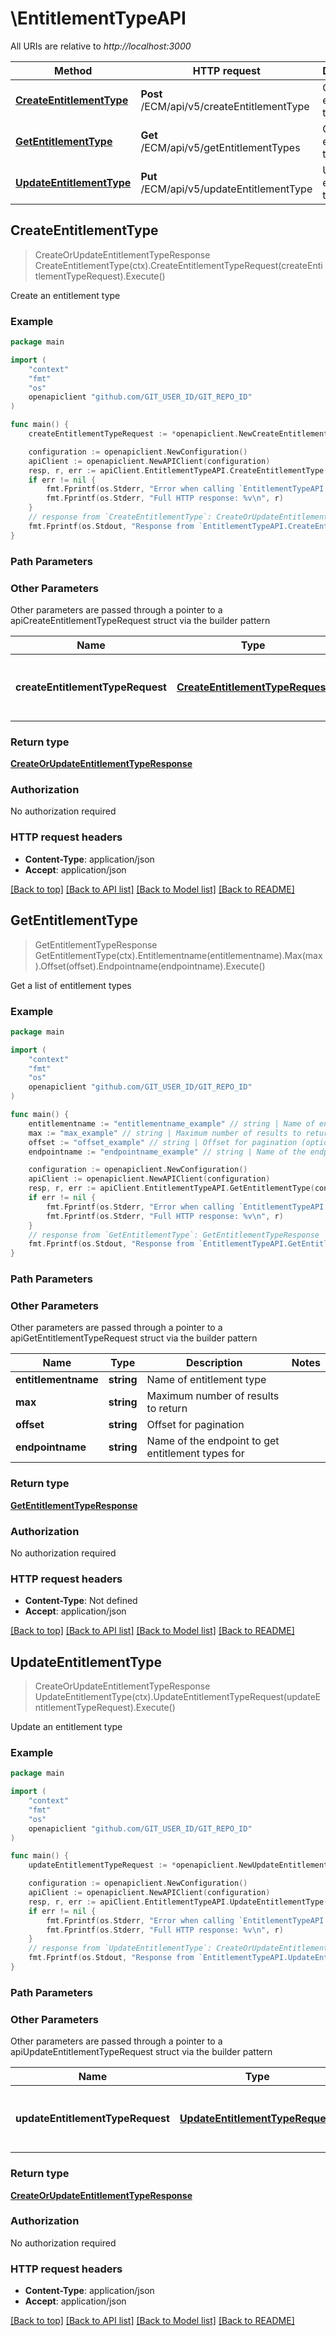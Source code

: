 # \EntitlementTypeAPI

All URIs are relative to *http://localhost:3000*

Method | HTTP request | Description
------------- | ------------- | -------------
[**CreateEntitlementType**](EntitlementTypeAPI.md#CreateEntitlementType) | **Post** /ECM/api/v5/createEntitlementType | Create an entitlement type
[**GetEntitlementType**](EntitlementTypeAPI.md#GetEntitlementType) | **Get** /ECM/api/v5/getEntitlementTypes | Get a list of entitlement types
[**UpdateEntitlementType**](EntitlementTypeAPI.md#UpdateEntitlementType) | **Put** /ECM/api/v5/updateEntitlementType | Update an entitlement type



## CreateEntitlementType

> CreateOrUpdateEntitlementTypeResponse CreateEntitlementType(ctx).CreateEntitlementTypeRequest(createEntitlementTypeRequest).Execute()

Create an entitlement type

### Example

```go
package main

import (
	"context"
	"fmt"
	"os"
	openapiclient "github.com/GIT_USER_ID/GIT_REPO_ID"
)

func main() {
	createEntitlementTypeRequest := *openapiclient.NewCreateEntitlementTypeRequest("Ent-type-1", "Endpoint-1") // CreateEntitlementTypeRequest | Request payload for creating an entitlement type

	configuration := openapiclient.NewConfiguration()
	apiClient := openapiclient.NewAPIClient(configuration)
	resp, r, err := apiClient.EntitlementTypeAPI.CreateEntitlementType(context.Background()).CreateEntitlementTypeRequest(createEntitlementTypeRequest).Execute()
	if err != nil {
		fmt.Fprintf(os.Stderr, "Error when calling `EntitlementTypeAPI.CreateEntitlementType``: %v\n", err)
		fmt.Fprintf(os.Stderr, "Full HTTP response: %v\n", r)
	}
	// response from `CreateEntitlementType`: CreateOrUpdateEntitlementTypeResponse
	fmt.Fprintf(os.Stdout, "Response from `EntitlementTypeAPI.CreateEntitlementType`: %v\n", resp)
}
```

### Path Parameters



### Other Parameters

Other parameters are passed through a pointer to a apiCreateEntitlementTypeRequest struct via the builder pattern


Name | Type | Description  | Notes
------------- | ------------- | ------------- | -------------
 **createEntitlementTypeRequest** | [**CreateEntitlementTypeRequest**](CreateEntitlementTypeRequest.md) | Request payload for creating an entitlement type | 

### Return type

[**CreateOrUpdateEntitlementTypeResponse**](CreateOrUpdateEntitlementTypeResponse.md)

### Authorization

No authorization required

### HTTP request headers

- **Content-Type**: application/json
- **Accept**: application/json

[[Back to top]](#) [[Back to API list]](../README.md#documentation-for-api-endpoints)
[[Back to Model list]](../README.md#documentation-for-models)
[[Back to README]](../README.md)


## GetEntitlementType

> GetEntitlementTypeResponse GetEntitlementType(ctx).Entitlementname(entitlementname).Max(max).Offset(offset).Endpointname(endpointname).Execute()

Get a list of entitlement types

### Example

```go
package main

import (
	"context"
	"fmt"
	"os"
	openapiclient "github.com/GIT_USER_ID/GIT_REPO_ID"
)

func main() {
	entitlementname := "entitlementname_example" // string | Name of entitlement type (optional)
	max := "max_example" // string | Maximum number of results to return (optional)
	offset := "offset_example" // string | Offset for pagination (optional)
	endpointname := "endpointname_example" // string | Name of the endpoint to get entitlement types for (optional)

	configuration := openapiclient.NewConfiguration()
	apiClient := openapiclient.NewAPIClient(configuration)
	resp, r, err := apiClient.EntitlementTypeAPI.GetEntitlementType(context.Background()).Entitlementname(entitlementname).Max(max).Offset(offset).Endpointname(endpointname).Execute()
	if err != nil {
		fmt.Fprintf(os.Stderr, "Error when calling `EntitlementTypeAPI.GetEntitlementType``: %v\n", err)
		fmt.Fprintf(os.Stderr, "Full HTTP response: %v\n", r)
	}
	// response from `GetEntitlementType`: GetEntitlementTypeResponse
	fmt.Fprintf(os.Stdout, "Response from `EntitlementTypeAPI.GetEntitlementType`: %v\n", resp)
}
```

### Path Parameters



### Other Parameters

Other parameters are passed through a pointer to a apiGetEntitlementTypeRequest struct via the builder pattern


Name | Type | Description  | Notes
------------- | ------------- | ------------- | -------------
 **entitlementname** | **string** | Name of entitlement type | 
 **max** | **string** | Maximum number of results to return | 
 **offset** | **string** | Offset for pagination | 
 **endpointname** | **string** | Name of the endpoint to get entitlement types for | 

### Return type

[**GetEntitlementTypeResponse**](GetEntitlementTypeResponse.md)

### Authorization

No authorization required

### HTTP request headers

- **Content-Type**: Not defined
- **Accept**: application/json

[[Back to top]](#) [[Back to API list]](../README.md#documentation-for-api-endpoints)
[[Back to Model list]](../README.md#documentation-for-models)
[[Back to README]](../README.md)


## UpdateEntitlementType

> CreateOrUpdateEntitlementTypeResponse UpdateEntitlementType(ctx).UpdateEntitlementTypeRequest(updateEntitlementTypeRequest).Execute()

Update an entitlement type

### Example

```go
package main

import (
	"context"
	"fmt"
	"os"
	openapiclient "github.com/GIT_USER_ID/GIT_REPO_ID"
)

func main() {
	updateEntitlementTypeRequest := *openapiclient.NewUpdateEntitlementTypeRequest("Ent-type-1", "Endpoint-1") // UpdateEntitlementTypeRequest | Request payload for updating an entitlement type

	configuration := openapiclient.NewConfiguration()
	apiClient := openapiclient.NewAPIClient(configuration)
	resp, r, err := apiClient.EntitlementTypeAPI.UpdateEntitlementType(context.Background()).UpdateEntitlementTypeRequest(updateEntitlementTypeRequest).Execute()
	if err != nil {
		fmt.Fprintf(os.Stderr, "Error when calling `EntitlementTypeAPI.UpdateEntitlementType``: %v\n", err)
		fmt.Fprintf(os.Stderr, "Full HTTP response: %v\n", r)
	}
	// response from `UpdateEntitlementType`: CreateOrUpdateEntitlementTypeResponse
	fmt.Fprintf(os.Stdout, "Response from `EntitlementTypeAPI.UpdateEntitlementType`: %v\n", resp)
}
```

### Path Parameters



### Other Parameters

Other parameters are passed through a pointer to a apiUpdateEntitlementTypeRequest struct via the builder pattern


Name | Type | Description  | Notes
------------- | ------------- | ------------- | -------------
 **updateEntitlementTypeRequest** | [**UpdateEntitlementTypeRequest**](UpdateEntitlementTypeRequest.md) | Request payload for updating an entitlement type | 

### Return type

[**CreateOrUpdateEntitlementTypeResponse**](CreateOrUpdateEntitlementTypeResponse.md)

### Authorization

No authorization required

### HTTP request headers

- **Content-Type**: application/json
- **Accept**: application/json

[[Back to top]](#) [[Back to API list]](../README.md#documentation-for-api-endpoints)
[[Back to Model list]](../README.md#documentation-for-models)
[[Back to README]](../README.md)

